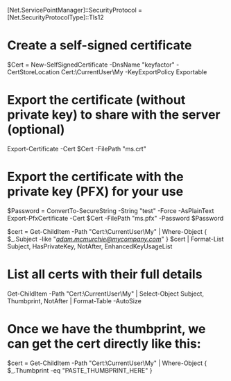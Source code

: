 
[Net.ServicePointManager]::SecurityProtocol = [Net.SecurityProtocolType]::Tls12


# Create a self-signed certificate
$Cert = New-SelfSignedCertificate -DnsName "keyfactor" -CertStoreLocation Cert:\CurrentUser\My -KeyExportPolicy Exportable

# Export the certificate (without private key) to share with the server (optional)
Export-Certificate -Cert $Cert -FilePath "ms.crt"

# Export the certificate with the private key (PFX) for your use
$Password = ConvertTo-SecureString -String "test" -Force -AsPlainText
Export-PfxCertificate -Cert $Cert -FilePath "ms.pfx" -Password $Password




$cert = Get-ChildItem -Path "Cert:\CurrentUser\My" | Where-Object { $_.Subject -like "*adam.mcmurchie@mycompany.com*" }
$cert | Format-List Subject, HasPrivateKey, NotAfter, EnhancedKeyUsageList

# List all certs with their full details
Get-ChildItem -Path "Cert:\CurrentUser\My" | Select-Object Subject, Thumbprint, NotAfter | Format-Table -AutoSize


# Once we have the thumbprint, we can get the cert directly like this:
$cert = Get-ChildItem -Path "Cert:\CurrentUser\My" | Where-Object { $_.Thumbprint -eq "PASTE_THUMBPRINT_HERE" }